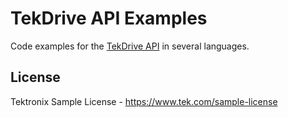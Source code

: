 # TekDrive API Examples
Code examples for the [TekDrive API](https://docs.drive.tekcloud.com/) in several languages.

## License
Tektronix Sample License - https://www.tek.com/sample-license
